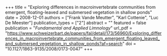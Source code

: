 +++
title = "Exploring differences in macroinvertebrate communities from emergent, floating-leaved and submersed vegetation in shallow ponds"
date = 2008-12-01
authors = ["Frank Vande Meutter", "Karl Cottenie", "Luc De Meester"]
publication_types = ["2"]
abstract = ""
featured = false
publication = "*Fundamental and Applied Limnology*"
url_pdf = "https://www.schweizerbart.de/papers/fal/detail/173/56960/Exploring_differences_in_macroinvertebrate_communities_from_emergent_floating_leaved_and_submersed_vegetation_in_shallow_ponds?af=search"
doi = "10.1127/1863-9135/2008/0173-0047"
+++

